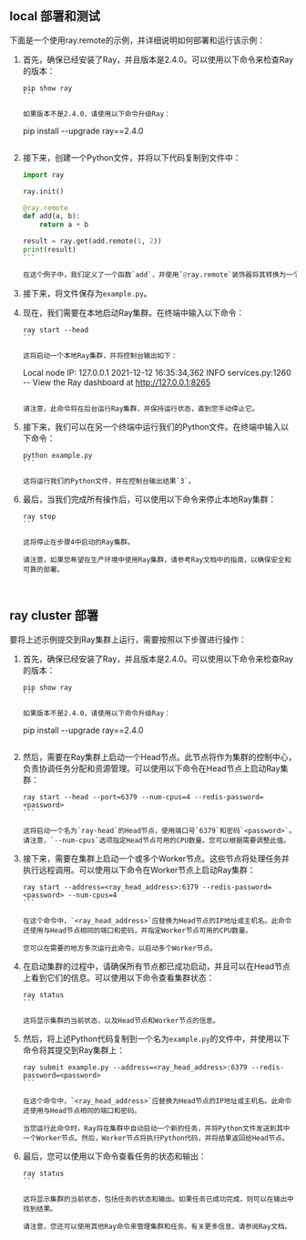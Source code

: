
## local 部署和测试

下面是一个使用ray.remote的示例，并详细说明如何部署和运行该示例：

1. 首先，确保已经安装了Ray，并且版本是2.4.0。可以使用以下命令来检查Ray的版本：

   ````
   pip show ray
   ```

   如果版本不是2.4.0，请使用以下命令升级Ray：

   ````
   pip install --upgrade ray==2.4.0
   ```

2. 接下来，创建一个Python文件，并将以下代码复制到文件中：

   ````python
   import ray

   ray.init()

   @ray.remote
   def add(a, b):
       return a + b

   result = ray.get(add.remote(1, 2))
   print(result)
   ```

   在这个例子中，我们定义了一个函数`add`，并使用`@ray.remote`装饰器将其转换为一个远程函数。然后，我们通过调用`add.remote(1, 2)`来异步地远程调用该函数，返回一个对象句柄。最后，我们使用`ray.get`来获取异步调用的结果，结果为3。

3. 接下来，将文件保存为`example.py`。

4. 现在，我们需要在本地启动Ray集群。在终端中输入以下命令：

   ````
   ray start --head
   ```

   这将启动一个本地Ray集群，并将控制台输出如下：

   ````
   Local node IP: 127.0.0.1
   2021-12-12 16:35:34,362 INFO services.py:1260 -- View the Ray dashboard at http://127.0.0.1:8265
   ```

   请注意，此命令将在后台运行Ray集群，并保持运行状态，直到您手动停止它。

5. 接下来，我们可以在另一个终端中运行我们的Python文件。在终端中输入以下命令：

   ````
   python example.py
   ```

   这将运行我们的Python文件，并在控制台输出结果`3`。

6. 最后，当我们完成所有操作后，可以使用以下命令来停止本地Ray集群：

   ````
   ray stop
   ```

   这将停止在步骤4中启动的Ray集群。

   请注意，如果您希望在生产环境中使用Ray集群，请参考Ray文档中的指南，以确保安全和可靠的部署。
   


## ray cluster 部署

要将上述示例提交到Ray集群上运行，需要按照以下步骤进行操作：

1. 首先，确保已经安装了Ray，并且版本是2.4.0。可以使用以下命令来检查Ray的版本：

   ````
   pip show ray
   ```

   如果版本不是2.4.0，请使用以下命令升级Ray：

   ````
   pip install --upgrade ray==2.4.0
   ```

2. 然后，需要在Ray集群上启动一个Head节点。此节点将作为集群的控制中心，负责协调任务分配和资源管理。可以使用以下命令在Head节点上启动Ray集群：

   ````
   ray start --head --port=6379 --num-cpus=4 --redis-password=<password>
   ```

   这将启动一个名为`ray-head`的Head节点，使用端口号`6379`和密码`<password>`。请注意，`--num-cpus`选项指定Head节点可用的CPU数量。您可以根据需要调整此值。

3. 接下来，需要在集群上启动一个或多个Worker节点。这些节点将处理任务并执行远程调用。可以使用以下命令在Worker节点上启动Ray集群：

   ````
   ray start --address=<ray_head_address>:6379 --redis-password=<password> --num-cpus=4
   ```

   在这个命令中，`<ray_head_address>`应替换为Head节点的IP地址或主机名。此命令还使用与Head节点相同的端口和密码，并指定Worker节点可用的CPU数量。

   您可以在需要的地方多次运行此命令，以启动多个Worker节点。

4. 在启动集群的过程中，请确保所有节点都已成功启动，并且可以在Head节点上看到它们的信息。可以使用以下命令查看集群状态：

   ````
   ray status
   ```

   这将显示集群的当前状态，以及Head节点和Worker节点的信息。

5. 然后，将上述Python代码复制到一个名为`example.py`的文件中，并使用以下命令将其提交到Ray集群上：

   ````
   ray submit example.py --address=<ray_head_address>:6379 --redis-password=<password>
   ```

   在这个命令中，`<ray_head_address>`应替换为Head节点的IP地址或主机名。此命令还使用与Head节点相同的端口和密码。

   当您运行此命令时，Ray将在集群中自动启动一个新的任务，并将Python文件发送到其中一个Worker节点。然后，Worker节点将执行Python代码，并将结果返回给Head节点。

6. 最后，您可以使用以下命令查看任务的状态和输出：

   ````
   ray status
   ```

   这将显示集群的当前状态，包括任务的状态和输出。如果任务已成功完成，则可以在输出中找到结果。

   请注意，您还可以使用其他Ray命令来管理集群和任务。有关更多信息，请参阅Ray文档。